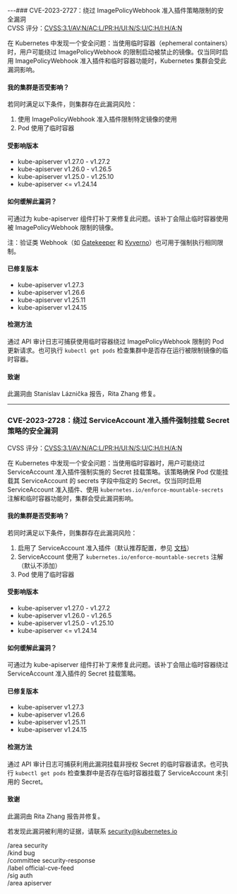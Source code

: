 ---### CVE-2023-2727：绕过 ImagePolicyWebhook 准入插件策略限制的安全漏洞  
CVSS 评分：[CVSS:3.1/AV:N/AC:L/PR:H/UI:N/S:U/C:H/I:H/A:N](https://www.first.org/cvss/calculator/3.1#CVSS:3.1/AV:N/AC:L/PR:H/UI:N/S:U/C:H/I:H/A:N)  

在 Kubernetes 中发现一个安全问题：当使用临时容器（ephemeral containers）时，用户可能绕过 ImagePolicyWebhook 的限制启动被禁止的镜像。仅当同时启用 ImagePolicyWebhook 准入插件和临时容器功能时，Kubernetes 集群会受此漏洞影响。  

#### 我的集群是否受影响？  
若同时满足以下条件，则集群存在此漏洞风险：  

1. 使用 ImagePolicyWebhook 准入插件限制特定镜像的使用  
2. Pod 使用了临时容器  

#### 受影响版本  
- kube-apiserver v1.27.0 - v1.27.2  
- kube-apiserver v1.26.0 - v1.26.5  
- kube-apiserver v1.25.0 - v1.25.10  
- kube-apiserver <= v1.24.14  

#### 如何缓解此漏洞？  
可通过为 kube-apiserver 组件打补丁来修复此问题。该补丁会阻止临时容器使用被 ImagePolicyWebhook 限制的镜像。  

注：验证类 Webhook（如 [Gatekeeper](https://open-policy-agent.github.io/gatekeeper-library/website/validation/allowedrepos/) 和 [Kyverno](https://kyverno.io/policies/other/allowed-image-repos/allowed-image-repos/)）也可用于强制执行相同限制。  

#### 已修复版本  
- kube-apiserver v1.27.3  
- kube-apiserver v1.26.6  
- kube-apiserver v1.25.11  
- kube-apiserver v1.24.15  

#### 检测方法  
通过 API 审计日志可捕获使用临时容器绕过 ImagePolicyWebhook 限制的 Pod 更新请求。也可执行 `kubectl get pods` 检查集群中是否存在运行被限制镜像的临时容器。  

#### 致谢  
此漏洞由 Stanislav Láznička 报告，Rita Zhang 修复。  

---  

### CVE-2023-2728：绕过 ServiceAccount 准入插件强制挂载 Secret 策略的安全漏洞  
CVSS 评分：[CVSS:3.1/AV:N/AC:L/PR:H/UI:N/S:U/C:H/I:H/A:N](https://www.first.org/cvss/calculator/3.1#CVSS:3.1/AV:N/AC:L/PR:H/UI:N/S:U/C:H/I:H/A:N)  

在 Kubernetes 中发现一个安全问题：当使用临时容器时，用户可能绕过 ServiceAccount 准入插件强制实施的 Secret 挂载策略。该策略确保 Pod 仅能挂载其 ServiceAccount 的 secrets 字段中指定的 Secret。仅当同时启用 ServiceAccount 准入插件、使用 `kubernetes.io/enforce-mountable-secrets` 注解和临时容器功能时，集群会受此漏洞影响。  

#### 我的集群是否受影响？  
若同时满足以下条件，则集群存在此漏洞风险：  

1. 启用了 ServiceAccount 准入插件（默认推荐配置，参见 [文档](https://kubernetes.io/docs/reference/access-authn-authz/admission-controllers/#serviceaccount)）  
2. ServiceAccount 使用了 `kubernetes.io/enforce-mountable-secrets` 注解（默认不添加）  
3. Pod 使用了临时容器  

#### 受影响版本  
- kube-apiserver v1.27.0 - v1.27.2  
- kube-apiserver v1.26.0 - v1.26.5  
- kube-apiserver v1.25.0 - v1.25.10  
- kube-apiserver <= v1.24.14  

#### 如何缓解此漏洞？  
可通过为 kube-apiserver 组件打补丁来修复此问题。该补丁会阻止临时容器绕过 ServiceAccount 准入插件的 Secret 挂载策略。  

#### 已修复版本  
- kube-apiserver v1.27.3  
- kube-apiserver v1.26.6  
- kube-apiserver v1.25.11  
- kube-apiserver v1.24.15  

#### 检测方法  
通过 API 审计日志可捕获利用此漏洞挂载非授权 Secret 的临时容器请求。也可执行 `kubectl get pods` 检查集群中是否存在临时容器挂载了 ServiceAccount 未引用的 Secret。  

#### 致谢  
此漏洞由 Rita Zhang 报告并修复。  

若发现此漏洞被利用的证据，请联系 [security@kubernetes.io](mailto:security@kubernetes.io)  

/area security  
/kind bug  
/committee security-response  
/label official-cve-feed  
/sig auth  
/area apiserver